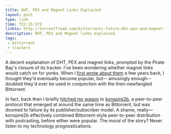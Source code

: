 ```yaml
---
title: DHT, PEX and Magnet Links Explained
layout: post
type: link
time: T22:15:37Z
linkto: http://torrentfreak.com/bittorrents-future-dht-pex-and-magnet-links-explained-091120/
description: DHT, PEX and Magnet links explained.
tags:
 - bittorrent
 - trackers
---
```

A decent explanation of <abbr>DHT</abbr>, <abbr>PEX</abbr> and magnet links, prompted by the Pirate Bay's closure of its tracker. I've been wondering whether magnet links would catch on for yonks. When I [first wrote about them][1] a few years back, I thought they'd eventually become popular, but-- amusingly enough--doubted they'd ever be used in conjunction with the then-newfangled Bittorrent.

<p class="small">In fact, back then I briefly <a title="An old post on Submit Response announcing a konspire2b-powered radio station" href="">hitched my wagon</a> to <a title="The archived konspire site at SourceForge" href="http://konspire.sourceforge.net/">konspire2b</a>, a peer-to-peer protocol that emerged at around the same time as Bittorrent, but was doomed to failure by its publisher/subscriber model. A shame, really&#x2014;konspire2b effectively combined Bittorrent-style peer-to-peer distribution with podcasting, before either were popular. The moral of the story? Never listen to my technology prognostications.</p>

[1]:http://submitresponse.co.uk/weblog/2004/01/23/magnet-links/
